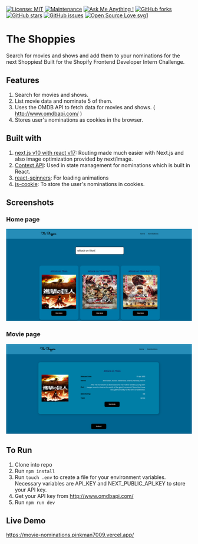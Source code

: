 [![License: MIT](https://img.shields.io/badge/License-MIT-yellow.svg)](https://opensource.org/licenses/MIT)
[![Maintenance](https://img.shields.io/badge/Maintained%3F-yes-green.svg)](https://GitHub.com/Naereen/StrapDown.js/graphs/commit-activity)
[![Ask Me Anything !](https://img.shields.io/badge/Ask%20me-anything-1abc9c.svg)](https://GitHub.com/Naereen/ama)
[![GitHub forks](https://img.shields.io/github/forks/saswatamcode/the_shoppies?style=social)](https://GitHub.com/pinkman7009/Movie-Nominations-/network/)
[![GitHub stars](https://img.shields.io/github/stars/saswatamcode/the_shoppies?style=social)](https://GitHub.com/pinkman7009/Movie-Nominations-/stargazers/)
[![GitHub issues](https://img.shields.io/github/issues/saswatamcode/the_shoppies.svg)](https://GitHub.com/pinkman7009/Movie-Nominations-/issues/)
[![Open Source Love svg1](https://badges.frapsoft.com/os/v1/open-source.svg?v=103)](https://github.com/ellerbrock/open-source-badges/)

# The Shoppies

Search for movies and shows and add them to your nominations for the next Shoppies! Built for the Shopify Frontend Developer Intern Challenge. 

## Features

1. Search for movies and shows.
2. List movie data and nominate 5 of them.
3. Uses the OMDB API to fetch data for movies and shows. ( http://www.omdbapi.com/ )
4. Stores user's nominations as cookies in the browser.

## Built with

1. <a href='https://nextjs.org/'>next.js v10 with react v17</a>: Routing made much easier with Next.js and also image optimization provided by next/image.
2. <a href='https://reactjs.org/docs/context.html'>Context API</a>: Used in state management for nominations which is built in React.
3. <a href='https://www.npmjs.com/package/react-spinners'>react-spinners</a>: For loading animations
4. <a href='https://www.npmjs.com/package/js-cookie'>js-cookie</a>: To store the user's nominations in cookies.

## Screenshots

### Home page

<img src='./public/home.png'>

### Movie page

<img src='./public/movie.png'>

## To Run

1. Clone into repo
2. Run `npm install`
3. Run `touch .env` to create a file for your environment variables. Necessary variables are API_KEY and NEXT_PUBLIC_API_KEY to store your API key.
4. Get your API key from http://www.omdbapi.com/
5. Run `npm run dev`

## Live Demo

https://movie-nominations.pinkman7009.vercel.app/
